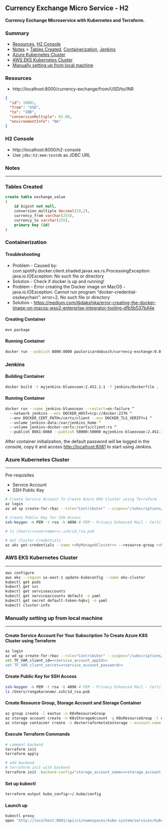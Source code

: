 ## Currency Exchange Micro Service - H2

**Currency Exchange Microservice with Kubernetes and Terraform.**

### Summary
 - [Resources](#resources), [H2 Console](#h2-Console)
 - [Notes](#notes) > [Tables Created](#tables-created), [Containerization](#containerization), [Jenkins](#jenkins)
 - [Azure Kubernetes Cluster](#azure-kubernetes-cluster)
 - [AWS EKS Kubernetes Cluster](#aws-eks-kubernetes-cluster)
 - [Manually setting up from local machine](#manually-setting-up-from-local-machine)

### Resources
- http://localhost:8000/currency-exchange/from/USD/to/INR

``` json
{
  "id": 10001,
  "from": "USD",
  "to": "INR",
  "conversionMultiple": 65.00,
  "environmentInfo": "NA"
}
```

### H2 Console
- http://localhost:8000/h2-console
- Use `jdbc:h2:mem:testdb` as JDBC URL

### Notes
---
### Tables Created
``` sql
create table exchange_value 
(
	id bigint not null, 
	conversion_multiple decimal(19,2), 
	currency_from varchar(255), 
	currency_to varchar(255), 
	primary key (id)
)
```

### Containerization
#### Troubleshooting
- Problem - Caused by: com.spotify.docker.client.shaded.javax.ws.rs.ProcessingException: java.io.IOException: No such file or directory
- Solution - Check if docker is up and running!
- Problem - Error creating the Docker image on MacOS - java.io.IOException: Cannot run program “docker-credential-osxkeychain”: error=2, No such file or directory
- Solution - https://medium.com/@dakshika/error-creating-the-docker-image-on-macos-wso2-enterprise-integrator-tooling-dfb5b537b44e

#### Creating Container
``` bash
mvn package
```

#### Running Container
``` bash
docker run --publish 8000:8000 pauloricardobusch/currency-exchange:0.0.1-SNAPSHOT
```

### Jenkins
#### Building Container
``` bash
docker build -t myjenkins-blueocean:2.452.1-1 -f jenkins/Dockerfile .
```

#### Running Container
``` bash
docker run --name jenkins-blueocean --restart=on-failure ^
  --network jenkins --env DOCKER_HOST=tcp://docker:2376 ^
  --env DOCKER_CERT_PATH=/certs/client --env DOCKER_TLS_VERIFY=1 ^
  --volume jenkins-data:/var/jenkins_home ^
  --volume jenkins-docker-certs:/certs/client:ro ^
  --publish 8081:8080 --publish 50000:50000 myjenkins-blueocean:2.452.1-1
```

After container initialization, the default password will be logged in the console, copy it and access [http://localhost:8081](http://localhost:8081) to start using Jenkins. 

### Azure Kubernetes Cluster
---
Pre-requisites
- Service Account
- SSH Public Key

``` bash
# Create Service Account To Create Azure K8S Cluster using Terraform
az login
az ad sp create-for-rbac --role="Contributor" --scopes="/subscriptions/<<azure_subscription_id>>"

# Create Public Key for SSH Access
ssh-keygen -m PEM -t rsa -b 4096 # PEM - Privacy Enhanced Mail - Certificate Format RSA- Encryption Algorithm

# ls /Users/<<username>>/.ssh/id_rsa.pub

# Get Cluster Credentials
az aks get-credentials --name <<MyManagedCluster>> --resource-group <<MyResourceGroup>>
```

### AWS EKS Kubernetes Cluster
---
``` bash
aws configure
aws eks --region us-east-1 update-kubeconfig --name eks-cluster
kubectl get pods
kubectl get svc
kubectl get serviceaccounts
kubectl get serviceaccounts default -o yaml
kubectl get secret default-token-hqkvj -o yaml
kubectl cluster-info
```

### Manually setting up from local machine
---
#### Create Service Account For Your Subscription To Create Azure K8S Cluster using Terraform
``` bash
az login
az ad sp create-for-rbac --role="Contributor" --scopes="/subscriptions/<<azure_subscription_id>>"
set TF_VAR_client_id=<<service_account_appId>>
set TF_VAR_client_secret=<<service_account_password>>
```

#### Create Public Key for SSH Access
``` bash
ssh-keygen -m PEM -t rsa -b 4096 # PEM - Privacy Enhanced Mail - Certificate Format RSA- Encryption Algorithm
ls /Users/rangakaranam/.ssh/id_rsa.pub
```

#### Create Resource Group, Storage Account and Storage Container
``` bash
az group create -l eastus -n K8sResourceGroup
az storage account create -n K8sStorageAccount -g K8sResourceGroup -l eastus --sku Standard_LRS
az storage container create -n devterraformstatestorage --account-name <<storage_account_name>> --account-key <<storage_account_key>>
```

#### Execute Terraform Commands
``` bash
# comment backend
terraform init
terraform apply

# add backend
# terraform init with backend
terraform init -backend-config="storage_account_name=<<storage_account_name>>" -backend-config="container_name=<<storage_container_name>>" -backend-config="access_key=<<storage_account_key>>" -backend-config="key=<<k8s.environment.tfstate>>"
```

#### Set up kubectl
``` bash
terraform output kube_config>~/.kube/config
```

#### Launch up
``` bash
kubectl proxy
open 'http://localhost:8001/api/v1/namespaces/kube-system/services/kubernetes-dashboard/proxy/#!/overview?namespace=default'
```
